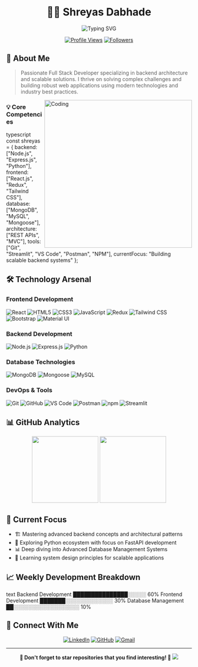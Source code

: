 <div align="center">
  
  # 👨‍💻 Shreyas Dabhade
  
  ![Typing SVG](https://readme-typing-svg.herokuapp.com?font=Fira+Code&pause=1000&color=2196F3&center=true&vCenter=true&width=435&lines=Full+Stack+Developer;Backend+Specialist;Problem+Solver)
  
  [![Profile Views](https://komarev.com/ghpvc/?username=logicshrey&color=blue&style=flat-square)](https://github.com/logicshrey)
  [![Followers](https://img.shields.io/github/followers/logicshrey?style=social)](https://github.com/logicshrey)
  
</div>

## 🚀 About Me

> Passionate Full Stack Developer specializing in backend architecture and scalable solutions. I thrive on solving complex challenges and building robust web applications using modern technologies and industry best practices.

<img align="right" alt="Coding" width="400" src="https://cdn.dribbble.com/users/1162077/screenshots/3848914/programmer.gif"/>

### 💡 Core Competencies

typescript
const shreyas = {
    backend: ["Node.js", "Express.js", "Python"],
    frontend: ["React.js", "Redux", "Tailwind CSS"],
    database: ["MongoDB", "MySQL", "Mongoose"],
    architecture: ["REST APIs", "MVC"],
    tools: ["Git", "Streamlit", "VS Code", "Postman", "NPM"],
    currentFocus: "Building scalable backend systems"
};


## 🛠 Technology Arsenal

### Frontend Development
![React](https://img.shields.io/badge/-React-61DAFB?style=for-the-badge&logo=react&logoColor=black)
![HTML5](https://img.shields.io/badge/-HTML5-E34F26?style=for-the-badge&logo=html5&logoColor=white)
![CSS3](https://img.shields.io/badge/-CSS3-1572B6?style=for-the-badge&logo=css3)
![JavaScript](https://img.shields.io/badge/-JavaScript-F7DF1E?style=for-the-badge&logo=javascript&logoColor=black)
![Redux](https://img.shields.io/badge/-Redux-764ABC?style=for-the-badge&logo=redux&logoColor=white)
![Tailwind CSS](https://img.shields.io/badge/-Tailwind%20CSS-38B2AC?style=for-the-badge&logo=tailwind-css&logoColor=white)
![Bootstrap](https://img.shields.io/badge/-Bootstrap-7952B3?style=for-the-badge&logo=bootstrap&logoColor=white)
![Material UI](https://img.shields.io/badge/-Material%20UI-0081CB?style=for-the-badge&logo=material-ui&logoColor=white)

### Backend Development
![Node.js](https://img.shields.io/badge/-Node.js-339933?style=for-the-badge&logo=node.js&logoColor=white)
![Express.js](https://img.shields.io/badge/-Express.js-000000?style=for-the-badge&logo=express)
![Python](https://img.shields.io/badge/-Python-3776AB?style=for-the-badge&logo=python&logoColor=white)

### Database Technologies
![MongoDB](https://img.shields.io/badge/-MongoDB-47A248?style=for-the-badge&logo=mongodb&logoColor=white)
![Mongoose](https://img.shields.io/badge/-Mongoose-880000?style=for-the-badge&logo=mongoose&logoColor=white)
![MySQL](https://img.shields.io/badge/-MySQL-4479A1?style=for-the-badge&logo=mysql&logoColor=white)

### DevOps & Tools
![Git](https://img.shields.io/badge/-Git-F05032?style=for-the-badge&logo=git&logoColor=white)
![GitHub](https://img.shields.io/badge/-GitHub-181717?style=for-the-badge&logo=github&logoColor=white)
![VS Code](https://img.shields.io/badge/-VS%20Code-007ACC?style=for-the-badge&logo=visual-studio-code&logoColor=white)
![Postman](https://img.shields.io/badge/-Postman-FF6C37?style=for-the-badge&logo=postman&logoColor=white)
![npm](https://img.shields.io/badge/-NPM-CB3837?style=for-the-badge&logo=npm&logoColor=white)
![Streamlit](https://img.shields.io/badge/-Streamlit-FF4B4B?style=for-the-badge&logo=streamlit&logoColor=white)

## 📊 GitHub Analytics

<div align="center">
  <img height="180em" src="https://github-readme-stats.vercel.app/api?username=logicshrey&show_icons=true&theme=tokyonight&include_all_commits=true&count_private=true"/>
  <img height="180em" src="https://github-readme-stats.vercel.app/api/top-langs/?username=logicshrey&layout=compact&langs_count=8&theme=tokyonight"/>
</div>

## 🎯 Current Focus

- 🏗 Mastering advanced backend concepts and architectural patterns
- 🐍 Exploring Python ecosystem with focus on FastAPI development
- 📊 Deep diving into Advanced Database Management Systems
- 🔧 Learning system design principles for scalable applications

## 📈 Weekly Development Breakdown

text
Backend Development    ███████████████░░░░░   60%
Frontend Development   ███████░░░░░░░░░░░░░   30%
Database Management    ██░░░░░░░░░░░░░░░░░░   10%


## 🤝 Connect With Me

<div align="center">
  
  [![LinkedIn](https://img.shields.io/badge/LinkedIn-0077B5?style=for-the-badge&logo=linkedin&logoColor=white)](https://www.linkedin.com/in/shreyas-dabhade-4aa036217/)
  [![GitHub](https://img.shields.io/badge/GitHub-100000?style=for-the-badge&logo=github&logoColor=white)](https://github.com/logicshrey)
  [![Gmail](https://img.shields.io/badge/Gmail-D14836?style=for-the-badge&logo=gmail&logoColor=white)](mailto:shreyasjewel28@gmail.com)
  
</div>

---

<div align="center">
  <b>🌟 Don't forget to star repositories that you find interesting! 🌟</b>
  
  <img src="https://capsule-render.vercel.app/api?type=waving&color=gradient&height=100&section=footer"/>
</div>
